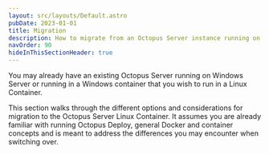 ```yaml
---
layout: src/layouts/Default.astro
pubDate: 2023-01-01
title: Migration
description: How to migrate from an Octopus Server instance running on Windows Server or in a Windows Container to one running in a Linux Container.
navOrder: 90
hideInThisSectionHeader: true
---
```


You may already have an existing Octopus Server running on Windows Server or running in a Windows container that you wish to run in a Linux Container.

This section walks through the different options and considerations for migration to the Octopus Server Linux Container. It assumes you are already familiar with running Octopus Deploy, general Docker and container concepts and is meant to address the differences you may encounter when switching over.
